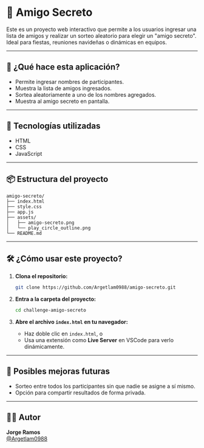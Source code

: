 # 🎁 Amigo Secreto

Este es un proyecto web interactivo que permite a los usuarios ingresar una lista de amigos y realizar un sorteo aleatorio para elegir un "amigo secreto". Ideal para fiestas, reuniones navideñas o dinámicas en equipos.

---

## 🧠 ¿Qué hace esta aplicación?

- Permite ingresar nombres de participantes.
- Muestra la lista de amigos ingresados.
- Sortea aleatoriamente a uno de los nombres agregados.
- Muestra al amigo secreto en pantalla.

---

## 🚀 Tecnologías utilizadas

- HTML
- CSS
- JavaScript

---

## 📦 Estructura del proyecto

```
amigo-secreto/
├── index.html
├── style.css
├── app.js
├── assets/
│   ├── amigo-secreto.png
│   └── play_circle_outline.png
└── README.md
```

---

## 🛠️ ¿Cómo usar este proyecto?

1. **Clona el repositorio:**
   ```bash
   git clone https://github.com/Argetlam0988/amigo-secreto.git
   ```

2. **Entra a la carpeta del proyecto:**
   ```bash
   cd challenge-amigo-secreto
   ```

3. **Abre el archivo `index.html` en tu navegador:**
   - Haz doble clic en `index.html`, o
   - Usa una extensión como **Live Server** en VSCode para verlo dinámicamente.

---

## 🧩 Posibles mejoras futuras

- Sorteo entre todos los participantes sin que nadie se asigne a sí mismo.
- Opción para compartir resultados de forma privada.

---

## 👨‍💻 Autor

**Jorge Ramos**  
[@Argetlam0988](https://github.com/Argetlam0988)


